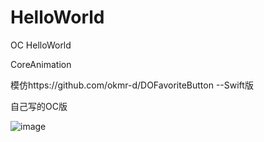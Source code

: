 # HelloWorld
OC HelloWorld

CoreAnimation

模仿https://github.com/okmr-d/DOFavoriteButton  --Swift版

自己写的OC版

![image](https://github.com/Foreversgy/HelloWorld/Animation.gif)
